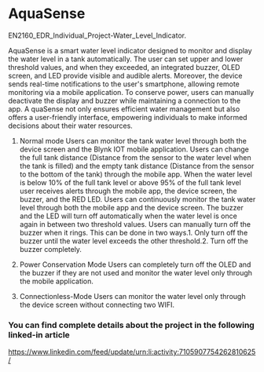 # AquaSense
EN2160_EDR_Individual_Project-Water_Level_Indicator.

AquaSense is a smart water level indicator designed to monitor and display the water level in a tank automatically. 
The user can set upper and lower threshold values, and when they exceeded, an integrated buzzer, OLED screen, and LED provide visible and audible alerts. 
Moreover, the device sends real-time notifications to the user's smartphone, allowing remote monitoring via a mobile application. 
To conserve power, users can manually deactivate the display and buzzer while maintaining a connection to the app. A
quaSense not only ensures efficient water management but also offers a user-friendly interface, empowering individuals to make informed decisions about their water resources.
1. Normal mode
Users can monitor the tank water level through both the device screen and the Blynk IOT mobile application.
Users can change the full tank distance (Distance from the sensor to the water level when the tank is filled) and the empty tank distance (Distance from the sensor to the bottom of the tank) through the mobile app.
When the water level is below 10% of the full tank level or above 95% of the full tank level user receives alerts through the mobile app, the device screen, the buzzer, and the RED LED.
Users can continuously monitor the tank water level through both the mobile app and the device screen.
The buzzer and the LED will turn off automatically when the water level is once again in between two threshold values.
Users can manually turn off the buzzer when it rings. This can be done in two ways.1. Only turn off the buzzer until the water level exceeds the other threshold.2. Turn off the buzzer completely.

3. Power Conservation Mode
Users can completely turn off the OLED and the buzzer if they are not used and monitor the water level only through the mobile application.

5. Connectionless-Mode
Users can monitor the water level only through the device screen without connecting two WIFI.

### You can find complete details about the project in the following linked-in article

https://www.linkedin.com/feed/update/urn:li:activity:7105907754262810625/
